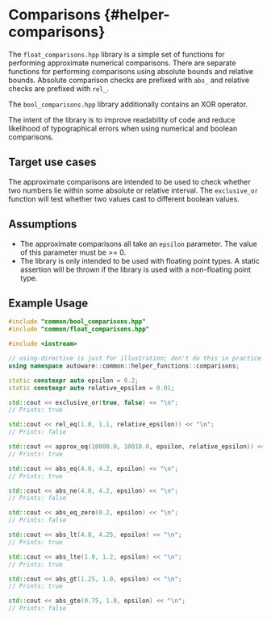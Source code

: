 # Comparisons {#helper-comparisons}

The `float_comparisons.hpp` library is a simple set of functions for performing approximate numerical comparisons.
There are separate functions for performing comparisons using absolute bounds and relative bounds. Absolute comparison checks are prefixed with `abs_` and relative checks are prefixed with `rel_`.

The `bool_comparisons.hpp` library additionally contains an XOR operator.

The intent of the library is to improve readability of code and reduce likelihood of typographical errors when using numerical and boolean comparisons.

## Target use cases

The approximate comparisons are intended to be used to check whether two numbers lie within some absolute or relative interval.
The `exclusive_or` function will test whether two values cast to different boolean values.

## Assumptions

- The approximate comparisons all take an `epsilon` parameter.
  The value of this parameter must be >= 0.
- The library is only intended to be used with floating point types.
  A static assertion will be thrown if the library is used with a non-floating point type.

## Example Usage

```c++
#include "common/bool_comparisons.hpp"
#include "common/float_comparisons.hpp"

#include <iostream>

// using-directive is just for illustration; don't do this in practice
using namespace autoware::common::helper_functions::comparisons;

static constexpr auto epsilon = 0.2;
static constexpr auto relative_epsilon = 0.01;

std::cout << exclusive_or(true, false) << "\n";
// Prints: true

std::cout << rel_eq(1.0, 1.1, relative_epsilon)) << "\n";
// Prints: false

std::cout << approx_eq(10000.0, 10010.0, epsilon, relative_epsilon)) << "\n";
// Prints: true

std::cout << abs_eq(4.0, 4.2, epsilon) << "\n";
// Prints: true

std::cout << abs_ne(4.0, 4.2, epsilon) << "\n";
// Prints: false

std::cout << abs_eq_zero(0.2, epsilon) << "\n";
// Prints: false

std::cout << abs_lt(4.0, 4.25, epsilon) << "\n";
// Prints: true

std::cout << abs_lte(1.0, 1.2, epsilon) << "\n";
// Prints: true

std::cout << abs_gt(1.25, 1.0, epsilon) << "\n";
// Prints: true

std::cout << abs_gte(0.75, 1.0, epsilon) << "\n";
// Prints: false
```

